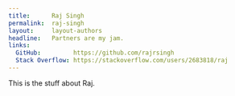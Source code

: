 ```yaml
---
title:      Raj Singh
permalink:  raj-singh
layout:     layout-authors
headline:   Partners are my jam.
links: 
  GitHub:         https://github.com/rajrsingh
  Stack Overflow: https://stackoverflow.com/users/2683818/raj
---
```


This is the stuff about Raj.